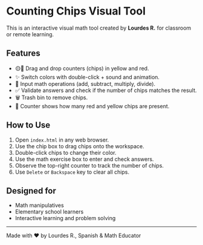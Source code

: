 # Counting Chips Visual Tool

This is an interactive visual math tool created by **Lourdes R.** for classroom or remote learning.

## Features

- 🟡🔴 Drag and drop counters (chips) in yellow and red.
- ✨ Switch colors with double-click + sound and animation.
- 🧮 Input math operations (add, subtract, multiply, divide).
- ✅ Validate answers and check if the number of chips matches the result.
- 🗑️ Trash bin to remove chips.
- 🔢 Counter shows how many red and yellow chips are present.

## How to Use

1. Open `index.html` in any web browser.
2. Use the chip box to drag chips onto the workspace.
3. Double-click chips to change their color.
4. Use the math exercise box to enter and check answers.
5. Observe the top-right counter to track the number of chips.
6. Use `Delete` or `Backspace` key to clear all chips.

## Designed for

- Math manipulatives
- Elementary school learners
- Interactive learning and problem solving

---

Made with ❤️ by Lourdes R., Spanish & Math Educator
